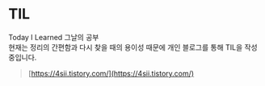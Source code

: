 # TIL

Today I Learned 그날의 공부   
현재는 정리의 간편함과 다시 찾을 때의 용이성 때문에 개인 블로그를 통해 TIL을 작성중입니다.    
> [https://4sii.tistory.com/](https://4sii.tistory.com/)
